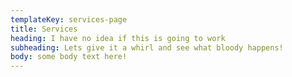 ```yaml
---
templateKey: services-page
title: Services
heading: I have no idea if this is going to work
subheading: Lets give it a whirl and see what bloody happens!
body: some body text here!
---
```

